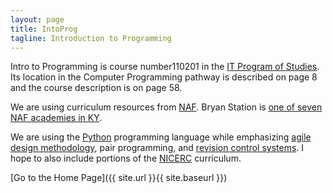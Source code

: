 ```yaml
---
layout: page
title: IntoProg
tagline: Introduction to Programming
---
```

Intro to Programming is course number110201 in the 
<a href="https://education.ky.gov/CTE/ctepa/Documents/IT--2017-2018.pdf">IT Program of Studies</a>. 
Its location in the Computer Programming pathway is described on page 8 and the course 
description is on page 58.

We are using curriculum resources from 
<a href="https://naf.org/">NAF</a>. 
Bryan Station is <a href="https://naf.org/naf-network/find-an-academy">one of seven NAF academies in KY</a>.

We are using the <a href="https://www.python.org/">Python</a> programming language while emphasizing 
<a href="https://en.wikipedia.org/wiki/Agile_software_development">agile design methodology</a>, 
pair programming, and <a href="https://github.com/features">revision control systems</a>. 
I hope to also include portions of the 
<a href="https://nicerc.org/curricula/computer-science/">NICERC</a> curriculum.

[Go to the Home Page]({{ site.url }}{{ site.baseurl }})
